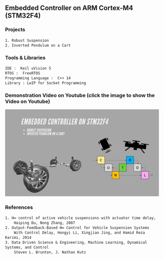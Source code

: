 ## Embedded Controller on ARM Cortex-M4 (STM32F4)

### Projects
~~~
1. Robust Suspension
2. Inverted Pendulum on a Cart
~~~


### Tools & Libraries
~~~
IDE :  Keil uVision 5
RTOS :  FreeRTOS
Programming Language : 	C++ 14
Library : LwIP for Socket Programming		
~~~


### Demonstration Video on Youtube (click the image to show the Video on Youtube)
[![Sensor Fusion](README_FILES/img.png)](https://www.youtube.com/watch?v=eQ4uyFYzxjo)

### References
~~~
1. H∞ control of active vehicle suspensions with actuator time delay, 
	Haiping Du, Nong Zhang, 2007
2. Output-Feedback-Based H∞ Control for Vehicle Suspension Systems 
	With Control Delay, Hongyi Li, Xingjian Jing, and Hamid Reza Karimi, 2014
3. Data Driven Science & Engineering, Machine Learning, Dynamical Systems, and Control
	Steven L. Brunton, J. Nathan Kutz
~~~